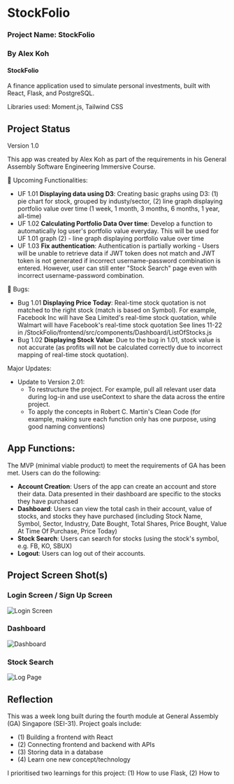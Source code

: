
# StockFolio

### Project Name: StockFolio

### By Alex Koh


#### StockFolio 

A finance application used to simulate personal investments, built with React, Flask, and PostgreSQL. 

Libraries used: Moment.js, Tailwind CSS

## Project Status
Version 1.0 

This app was created by Alex Koh as part of the requirements in his General Assembly Software Engineering Immersive Course. 

🔨 Upcoming Functionalities:
- UF 1.01 **Displaying data using D3**: Creating basic graphs using D3: (1) pie chart for stock, grouped by industy/sector, (2) line graph displaying portfolio value over time (1 week, 1 month, 3 months, 6 months, 1 year, all-time) 
- UF 1.02 **Calculating Portfolio Data Over time**: Develop a function to automatically log user's portfolio value everyday. This will be used for UF 1.01 graph (2) - line graph displaying portfolio value over time
- UF 1.03 **Fix authentication**: Authentication is partially working - Users will be unable to retrieve data if JWT token does not match and JWT token is not generated if incorrect username-password combination is entered. However, user can still enter "Stock Search" page even with incorrect username-password combination. 

🐞 Bugs:
- Bug 1.01 **Displaying Price Today**: Real-time stock quotation is not matched to the right stock (match is based on Symbol). For example, Facebook Inc will have Sea Limited's real-time stock quotation, while Walmart will have Facebook's real-time stock quotation See lines 11-22 in /StockFolio/frontend/src/components/Dashboard/ListOfStocks.js
- Bug 1.02 **Displaying Stock Value**: Due to the bug in 1.01, stock value is not accurate (as profits will not be calculated correctly due to incorrect mapping of real-time stock quotation).

Major Updates: 
- Update to Version 2.01: 
  -  To restructure the project. For example, pull all relevant user data during log-in and use useContext to share the data across the entire project. 
  -  To apply the concepts in Robert C. Martin's Clean Code (for example, making sure each function only has one purpose, using good naming conventions)



## App Functions:

The MVP (minimal viable product) to meet the requirements of GA has been met. Users can do the following:

 - **Account Creation**: Users of the app can create an account and store their data. Data presented in their dashboard are specific to the stocks they have purchased
 - **Dashboard**: Users can view the total cash in their account, value of stocks, and stocks they have purchased (including Stock Name, Symbol, Sector, Industry, Date Bought, Total Shares, Price Bought, Value At Time Of Purchase, Price Today)
 - **Stock Search**: Users can search for stocks (using the stock's symbol, e.g. FB, KO, SBUX)
 - **Logout**: Users can log out of their accounts. 


## Project Screen Shot(s)

### Login Screen / Sign Up Screen

![Login Screen](https://imgur.com/L2rMccu.jpg)

### Dashboard

![Dashboard](https://imgur.com/OqJy7ae.jpg)

### Stock Search
![Log Page](https://imgur.com/cvgj3gx.jpg)



## Reflection


This was a week long built during the fourth module at General Assembly (GA) Singapore (SEI-31). Project goals include:
 - (1) Building a frontend with React
 - (2) Connecting frontend and backend with APIs
 - (3) Storing data in a database 
 - (4) Learn one new concept/technology 

I prioritised two learnings for this project: (1) How to use Flask, (2) How to 
